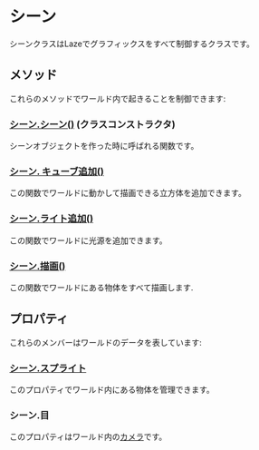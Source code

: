 # シーン

シーンクラスはLazeでグラフィックスをすべて制御するクラスです。

## メソッド

これらのメソッドでワールド内で起きることを制御できます:

### [シーン.シーン()](/lib/3d/scene/constructor) (クラスコンストラクタ)

シーンオブジェクトを作った時に呼ばれる関数です。

### [シーン. キューブ追加()](/lib/3d/scene/addcube)

この関数でワールドに動かして描画できる立方体を追加できます。

### [シーン.ライト追加()](/lib/3d/scene/addlight)

この関数でワールドに光源を追加できます。

### [シーン.描画()](/lib/3d/scene/draw)

この関数でワールドにある物体をすべて描画します.

## プロパティ

これらのメンバーはワールドのデータを表しています:

### [シーン.スプライト](/lib/3d/scene/sprites)

このプロパティでワールド内にある物体を管理できます。

### シーン.目

このプロパティはワールド内の[カメラ](/lib/3d/camera/index)です。